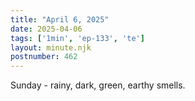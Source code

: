 ```yaml
---
title: "April 6, 2025"
date: 2025-04-06
tags: ['1min', 'ep-133', 'te']
layout: minute.njk
postnumber: 462
---
```

Sunday - rainy, dark, green, earthy smells. 